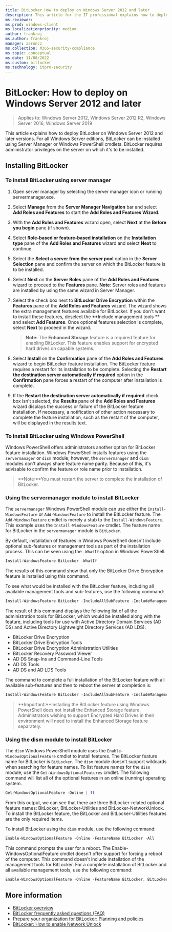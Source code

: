 ```yaml
---
title: BitLocker How to deploy on Windows Server 2012 and later
description: This article for the IT professional explains how to deploy BitLocker and Windows Server 2012 and later
ms.reviewer: 
ms.prod: windows-client
ms.localizationpriority: medium
author: frankroj
ms.author: frankroj
manager: aaroncz
ms.collection: M365-security-compliance
ms.topic: conceptual
ms.date: 11/08/2022
ms.custom: bitlocker
ms.technology: itpro-security
---
```


# BitLocker: How to deploy on Windows Server 2012 and later

> Applies to: Windows Server 2012, Windows Server 2012 R2, Windows Server 2016, Windows Server 2019

This article explains how to deploy BitLocker on Windows Server 2012 and later versions. For all Windows Server editions, BitLocker can be installed using Server Manager or Windows PowerShell cmdlets. BitLocker requires administrator privileges on the server on which it's to be installed.

## <a href="" id="installing-bitlocker-"></a>Installing BitLocker

### <a href="" id="bkmk-blinstallsrvmgr"></a>To install BitLocker using server manager

1.  Open server manager by selecting the server manager icon or running servermanager.exe.
2.  Select **Manage** from the **Server Manager Navigation** bar and select **Add Roles and Features** to start the **Add Roles and Features Wizard.**
3.  With the **Add Roles and Features** wizard open, select **Next** at the **Before you begin** pane (if shown).
4.  Select **Role-based or feature-based installation** on the **Installation type** pane of the **Add Roles and Features** wizard and select **Next** to continue.
5.  Select the **Select a server from the server pool** option in the **Server Selection** pane and confirm the server on which the BitLocker feature is to be installed.
6.  Select **Next** on the **Server Roles** pane of the **Add Roles and Features** wizard to proceed to the **Features** pane.
 **Note**: Server roles and features are installed by using the same wizard in Server Manager.
7.  Select the check box next to **BitLocker Drive Encryption** within the **Features** pane of the **Add Roles and Features** wizard. The wizard shows the extra management features available for BitLocker. If you don't want to install these features, deselect the **Include management tools 
** and select **Add Features**. Once optional features selection is complete, select **Next** to proceed in the wizard.

    > **Note:**    The **Enhanced Storage** feature is a required feature for enabling BitLocker. This feature enables support for encrypted hard drives on capable systems.
     
8.  Select **Install** on the **Confirmation** pane of the **Add Roles and Features** wizard to begin BitLocker feature installation. The BitLocker feature requires a restart for its installation to be complete. Selecting the **Restart the destination server automatically if required** option in the **Confirmation** pane forces a restart of the computer after installation is complete.
9.  If the **Restart the destination server automatically if required** check box isn't selected, the **Results** pane of the **Add Roles and Features** wizard displays the success or failure of the BitLocker feature installation. If necessary, a notification of other action necessary to complete the feature installation, such as the restart of the computer, will be displayed in the results text.

### <a href="" id="bkmk-blinstallwps"></a>To install BitLocker using Windows PowerShell

Windows PowerShell offers administrators another option for BitLocker feature installation. Windows PowerShell installs features using the `servermanager` or `dism` module; however, the `servermanager` and `dism` modules don't always share feature name parity. Because of this, it's advisable to confirm the feature or role name prior to installation.

>**Note:**You must restart the server to complete the installation of BitLocker.
 
### Using the servermanager module to install BitLocker

The `servermanager` Windows PowerShell module can use either the `Install-WindowsFeature` or `Add-WindowsFeature` to install the BitLocker feature. The `Add-WindowsFeature` cmdlet is merely a stub to the `Install-WindowsFeature`. This example uses the `Install-WindowsFeature` cmdlet. The feature name for BitLocker in the `servermanager` module is `BitLocker`. 

By default, installation of features in Windows PowerShell doesn't include optional sub-features or management tools as part of the installation process. This can be seen using the `-WhatIf` option in Windows PowerShell.

```powershell
Install-WindowsFeature BitLocker -WhatIf
```
The results of this command show that only the BitLocker Drive Encryption feature is installed using this command.

To see what would be installed with the BitLocker feature, including all available management tools and sub-features, use the following command:

```powershell
Install-WindowsFeature BitLocker -IncludeAllSubFeature -IncludeManagementTools -WhatIf | fl
```

The result of this command displays the following list of all the administration tools for BitLocker, which would be installed along with the feature, including tools for use with Active Directory Domain Services (AD DS) and Active Directory Lightweight Directory Services (AD LDS).

- BitLocker Drive Encryption
- BitLocker Drive Encryption Tools
- BitLocker Drive Encryption Administration Utilities
- BitLocker Recovery Password Viewer
- AD DS Snap-Ins and Command-Line Tools
- AD DS Tools
- AD DS and AD LDS Tools

The command to complete a full installation of the BitLocker feature with all available sub-features and then to reboot the server at completion is:

```powershell
Install-WindowsFeature BitLocker -IncludeAllSubFeature -IncludeManagementTools -Restart
```

>**Important:**Installing the BitLocker feature using Windows PowerShell does not install the Enhanced Storage feature. Administrators wishing to support Encrypted Hard Drives in their environment will need to install the Enhanced Storage feature separately.
 
### Using the dism module to install BitLocker

The `dism` Windows PowerShell module uses the `Enable-WindowsOptionalFeature` cmdlet to install features. The BitLocker feature name for BitLocker is `BitLocker`. The `dism` module doesn't support wildcards when searching for feature names. To list feature names for the `dism` module, use the `Get-WindowsOptionalFeatures` cmdlet. The following command will list all of the optional features in an online (running) operating system.

```powershell
Get-WindowsOptionalFeature -Online | ft
```

From this output, we can see that there are three BitLocker-related optional feature names: BitLocker, BitLocker-Utilities and BitLocker-NetworkUnlock. To install the BitLocker feature, the BitLocker and BitLocker-Utilities features are the only required items.

To install BitLocker using the `dism` module, use the following command:

```powershell
Enable-WindowsOptionalFeature -Online -FeatureName BitLocker -All
```

This command prompts the user for a reboot. The Enable-WindowsOptionalFeature cmdlet doesn't offer support for forcing a reboot of the computer. This command doesn't include installation of the management tools for BitLocker. For a complete installation of BitLocker and all available management tools, use the following command:

```powershell
Enable-WindowsOptionalFeature -Online -FeatureName BitLocker, BitLocker-Utilities -All
```
## More information

- [BitLocker overview](bitlocker-overview.md)
- [BitLocker frequently asked questions (FAQ)](bitlocker-frequently-asked-questions.yml)
- [Prepare your organization for BitLocker: Planning and policies](prepare-your-organization-for-bitlocker-planning-and-policies.md)
- [BitLocker: How to enable Network Unlock](bitlocker-how-to-enable-network-unlock.md)

